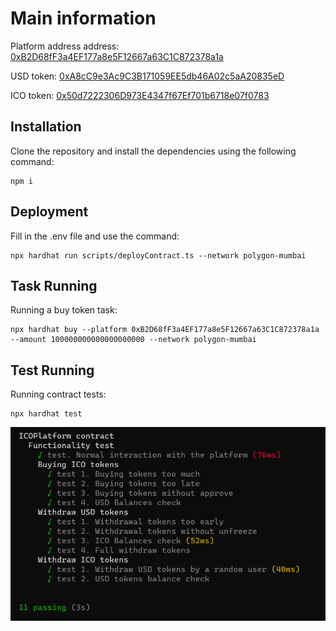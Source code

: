 # Main information
Platform address address: [0xB2D68fF3a4EF177a8e5F12667a63C1C872378a1a](https://mumbai.polygonscan.com/address/0xB2D68fF3a4EF177a8e5F12667a63C1C872378a1a#code)

USD token: [0xA8cC9e3Ac9C3B171059EE5db46A02c5aA20835eD](https://mumbai.polygonscan.com/address/0xA8cC9e3Ac9C3B171059EE5db46A02c5aA20835eD#code)

ICO token: [0x50d7222306D973E4347f67Ef701b6718e07f0783](https://mumbai.polygonscan.com/address/0x50d7222306D973E4347f67Ef701b6718e07f0783#code)

## Installation
Clone the repository and install the dependencies using the following command:
```
npm i
```

## Deployment
Fill in the .env file and use the command:
```
npx hardhat run scripts/deployContract.ts --network polygon-mumbai
```

## Task Running
Running a buy token task: 
```
npx hardhat buy --platform 0xB2D68fF3a4EF177a8e5F12667a63C1C872378a1a --amount 100000000000000000000 --network polygon-mumbai
```
## Test Running
Running contract tests: 
```
npx hardhat test
```
![test screenshot](https://github.com/danilpimankin/ICO-platform/blob/main/screenshot.png)